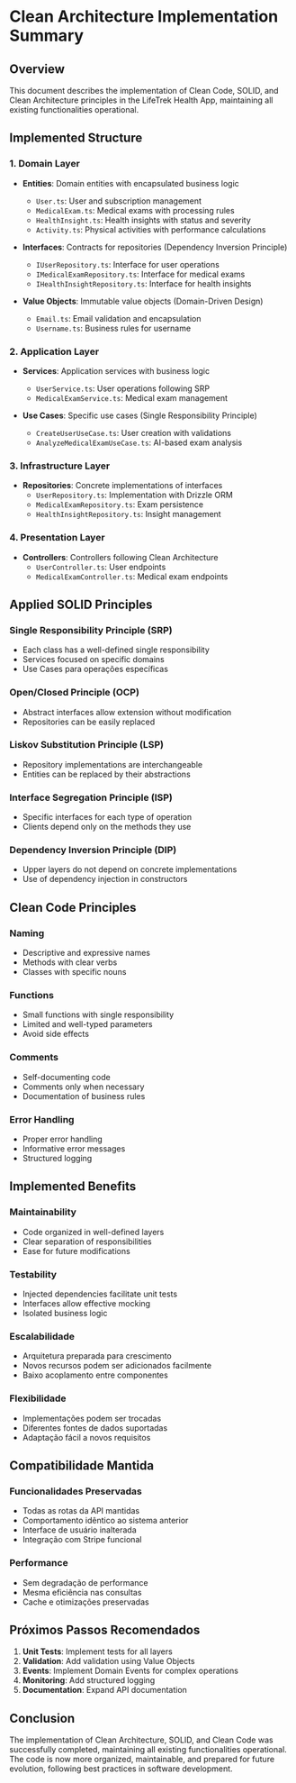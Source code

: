 # Clean Architecture Implementation Summary

## Overview
This document describes the implementation of Clean Code, SOLID, and Clean Architecture principles in the LifeTrek Health App, maintaining all existing functionalities operational.

## Implemented Structure

### 1. Domain Layer
- **Entities**: Domain entities with encapsulated business logic
  - `User.ts`: User and subscription management
  - `MedicalExam.ts`: Medical exams with processing rules
  - `HealthInsight.ts`: Health insights with status and severity
  - `Activity.ts`: Physical activities with performance calculations

- **Interfaces**: Contracts for repositories (Dependency Inversion Principle)
  - `IUserRepository.ts`: Interface for user operations
  - `IMedicalExamRepository.ts`: Interface for medical exams
  - `IHealthInsightRepository.ts`: Interface for health insights

- **Value Objects**: Immutable value objects (Domain-Driven Design)
  - `Email.ts`: Email validation and encapsulation
  - `Username.ts`: Business rules for username

### 2. Application Layer
- **Services**: Application services with business logic
  - `UserService.ts`: User operations following SRP
  - `MedicalExamService.ts`: Medical exam management

- **Use Cases**: Specific use cases (Single Responsibility Principle)
  - `CreateUserUseCase.ts`: User creation with validations
  - `AnalyzeMedicalExamUseCase.ts`: AI-based exam analysis

### 3. Infrastructure Layer
- **Repositories**: Concrete implementations of interfaces
  - `UserRepository.ts`: Implementation with Drizzle ORM
  - `MedicalExamRepository.ts`: Exam persistence
  - `HealthInsightRepository.ts`: Insight management

### 4. Presentation Layer
- **Controllers**: Controllers following Clean Architecture
  - `UserController.ts`: User endpoints
  - `MedicalExamController.ts`: Medical exam endpoints

## Applied SOLID Principles

### Single Responsibility Principle (SRP)
- Each class has a well-defined single responsibility
- Services focused on specific domains
- Use Cases para operações específicas

### Open/Closed Principle (OCP)
- Abstract interfaces allow extension without modification
- Repositories can be easily replaced

### Liskov Substitution Principle (LSP)
- Repository implementations are interchangeable
- Entities can be replaced by their abstractions

### Interface Segregation Principle (ISP)
- Specific interfaces for each type of operation
- Clients depend only on the methods they use

### Dependency Inversion Principle (DIP)
- Upper layers do not depend on concrete implementations
- Use of dependency injection in constructors

## Clean Code Principles

### Naming
- Descriptive and expressive names
- Methods with clear verbs
- Classes with specific nouns

### Functions
- Small functions with single responsibility
- Limited and well-typed parameters
- Avoid side effects

### Comments
- Self-documenting code
- Comments only when necessary
- Documentation of business rules

### Error Handling
- Proper error handling
- Informative error messages
- Structured logging

## Implemented Benefits

### Maintainability
- Code organized in well-defined layers
- Clear separation of responsibilities
- Ease for future modifications

### Testability
- Injected dependencies facilitate unit tests
- Interfaces allow effective mocking
- Isolated business logic

### Escalabilidade
- Arquitetura preparada para crescimento
- Novos recursos podem ser adicionados facilmente
- Baixo acoplamento entre componentes

### Flexibilidade
- Implementações podem ser trocadas
- Diferentes fontes de dados suportadas
- Adaptação fácil a novos requisitos

## Compatibilidade Mantida

### Funcionalidades Preservadas
- Todas as rotas da API mantidas
- Comportamento idêntico ao sistema anterior
- Interface de usuário inalterada
- Integração com Stripe funcional

### Performance
- Sem degradação de performance
- Mesma eficiência nas consultas
- Cache e otimizações preservadas

## Próximos Passos Recomendados

1. **Unit Tests**: Implement tests for all layers
2. **Validation**: Add validation using Value Objects
3. **Events**: Implement Domain Events for complex operations
4. **Monitoring**: Add structured logging
5. **Documentation**: Expand API documentation

## Conclusion

The implementation of Clean Architecture, SOLID, and Clean Code was successfully completed, maintaining all existing functionalities operational. The code is now more organized, maintainable, and prepared for future evolution, following best practices in software development.